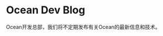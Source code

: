 # Ocean Dev Blog
Ocean开发总部，我们将不定期发布有关Ocean的最新信息和技术。

<MkIndex v-slot="{ page }" :sort="(a, b) => b.createdTime - a.createdTime">
	<MkBlogPagePreview :page="page"/>
</MkIndex>
